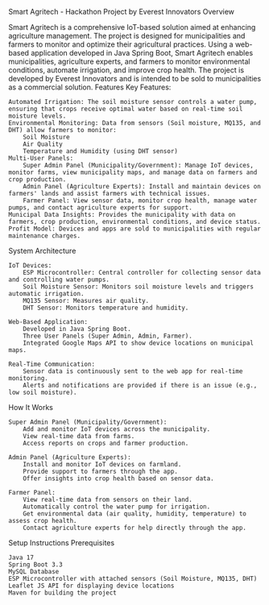 Smart Agritech - Hackathon Project by Everest Innovators
Overview

Smart Agritech is a comprehensive IoT-based solution aimed at enhancing agriculture management. The project is designed for municipalities and farmers to monitor and optimize their agricultural practices. Using a web-based application developed in Java Spring Boot, Smart Agritech enables municipalities, agriculture experts, and farmers to monitor environmental conditions, automate irrigation, and improve crop health. The project is developed by Everest Innovators and is intended to be sold to municipalities as a commercial solution.
Features
Key Features:

    Automated Irrigation: The soil moisture sensor controls a water pump, ensuring that crops receive optimal water based on real-time soil moisture levels.
    Environmental Monitoring: Data from sensors (Soil moisture, MQ135, and DHT) allow farmers to monitor:
        Soil Moisture
        Air Quality
        Temperature and Humidity (using DHT sensor)
    Multi-User Panels:
        Super Admin Panel (Municipality/Government): Manage IoT devices, monitor farms, view municipality maps, and manage data on farmers and crop production.
        Admin Panel (Agriculture Experts): Install and maintain devices on farmers' lands and assist farmers with technical issues.
        Farmer Panel: View sensor data, monitor crop health, manage water pumps, and contact agriculture experts for support.
    Municipal Data Insights: Provides the municipality with data on farmers, crop production, environmental conditions, and device status.
    Profit Model: Devices and apps are sold to municipalities with regular maintenance charges.

System Architecture

    IoT Devices:
        ESP Microcontroller: Central controller for collecting sensor data and controlling water pumps.
        Soil Moisture Sensor: Monitors soil moisture levels and triggers automatic irrigation.
        MQ135 Sensor: Measures air quality.
        DHT Sensor: Monitors temperature and humidity.

    Web-Based Application:
        Developed in Java Spring Boot.
        Three User Panels (Super Admin, Admin, Farmer).
        Integrated Google Maps API to show device locations on municipal maps.

    Real-Time Communication:
        Sensor data is continuously sent to the web app for real-time monitoring.
        Alerts and notifications are provided if there is an issue (e.g., low soil moisture).

How It Works

    Super Admin Panel (Municipality/Government):
        Add and monitor IoT devices across the municipality.
        View real-time data from farms.
        Access reports on crops and farmer production.

    Admin Panel (Agriculture Experts):
        Install and monitor IoT devices on farmland.
        Provide support to farmers through the app.
        Offer insights into crop health based on sensor data.

    Farmer Panel:
        View real-time data from sensors on their land.
        Automatically control the water pump for irrigation.
        Get environmental data (air quality, humidity, temperature) to assess crop health.
        Contact agriculture experts for help directly through the app.

Setup Instructions
Prerequisites

    Java 17
    Spring Boot 3.3
    MySQL Database
    ESP Microcontroller with attached sensors (Soil Moisture, MQ135, DHT)
    Leaflet JS API for displaying device locations
    Maven for building the project

